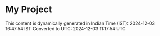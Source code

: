# My Project

This content is dynamically generated in Indian Time (IST): 2024-12-03 16:47:54 IST
Converted to UTC: 2024-12-03 11:17:54 UTC
